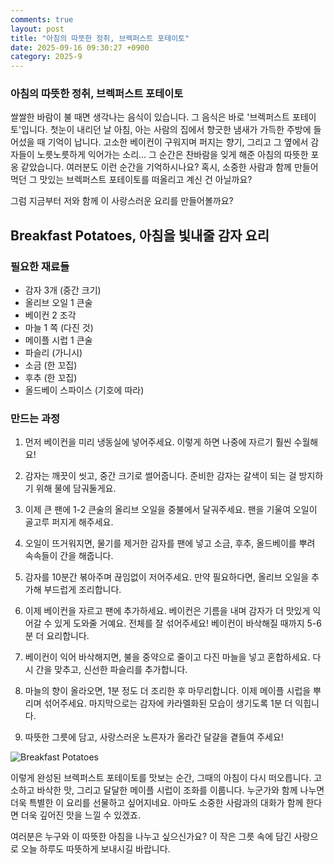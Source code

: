 ```yaml
---
comments: true
layout: post
title: "아침의 따뜻한 정취, 브렉퍼스트 포테이토"
date: 2025-09-16 09:30:27 +0900
category: 2025-9
---
```


### 아침의 따뜻한 정취, 브렉퍼스트 포테이토

쌀쌀한 바람이 불 때면 생각나는 음식이 있습니다. 그 음식은 바로 '브렉퍼스트 포테이토'입니다. 첫눈이 내리던 날 아침, 아는 사람의 집에서 향긋한 냄새가 가득한 주방에 들어섰을 때 기억이 납니다. 고소한 베이컨이 구워지며 퍼지는 향기, 그리고 그 옆에서 감자들이 노릇노릇하게 익어가는 소리… 그 순간은 찬바람을 잊게 해준 아침의 따뜻한 포옹 같았습니다. 여러분도 이런 순간을 기억하시나요? 혹시, 소중한 사람과 함께 만들어 먹던 그 맛있는 브렉퍼스트 포테이토를 떠올리고 계신 건 아닐까요? 

그럼 지금부터 저와 함께 이 사랑스러운 요리를 만들어볼까요?

  

## Breakfast Potatoes, 아침을 빛내줄 감자 요리  

### 필요한 재료들  

- 감자 3개 (중간 크기)  
- 올리브 오일 1 큰술  
- 베이컨 2 조각  
- 마늘 1 쪽 (다진 것)  
- 메이플 시럽 1 큰술  
- 파슬리 (가니시)  
- 소금 (한 꼬집)  
- 후추 (한 꼬집)  
- 올드베이 스파이스 (기호에 따라)  

### 만드는 과정  

1. 먼저 베이컨을 미리 냉동실에 넣어주세요. 이렇게 하면 나중에 자르기 훨씬 수월해요!  

2. 감자는 깨끗이 씻고, 중간 크기로 썰어줍니다. 준비한 감자는 갈색이 되는 걸 방지하기 위해 물에 담궈둘게요.  

3. 이제 큰 팬에 1-2 큰술의 올리브 오일을 중불에서 달궈주세요. 팬을 기울여 오일이 골고루 퍼지게 해주세요.  

4. 오일이 뜨거워지면, 물기를 제거한 감자를 팬에 넣고 소금, 후추, 올드베이를 뿌려 속속들이 간을 해줍니다.  

5. 감자를 10분간 볶아주며 끊임없이 저어주세요. 만약 필요하다면, 올리브 오일을 추가해 부드럽게 조리합니다.  

6. 이제 베이컨을 자르고 팬에 추가하세요. 베이컨은 기름을 내며 감자가 더 맛있게 익어갈 수 있게 도와줄 거예요. 전체를 잘 섞어주세요! 베이컨이 바삭해질 때까지 5-6분 더 요리합니다.  

7. 베이컨이 익어 바삭해지면, 불을 중약으로 줄이고 다진 마늘을 넣고 혼합하세요. 다시 간을 맞추고, 신선한 파슬리를 추가합니다.  

8. 마늘의 향이 올라오면, 1분 정도 더 조리한 후 마무리합니다. 이제 메이플 시럽을 뿌리며 섞어주세요. 마지막으로는 감자에 카라멜화된 모습이 생기도록 1분 더 익힙니다.  

9. 따뜻한 그릇에 담고, 사랑스러운 노른자가 올라간 달걀을 곁들여 주세요!

![Breakfast Potatoes](https://www.themealdb.com/images/media/meals/1550441882.jpg)  

  

이렇게 완성된 브렉퍼스트 포테이토를 맛보는 순간, 그때의 아침이 다시 떠오릅니다. 고소하고 바삭한 맛, 그리고 달달한 메이플 시럽이 조화를 이룹니다. 누군가와 함께 나누면 더욱 특별한 이 요리를 선물하고 싶어지네요. 아마도 소중한 사람과의 대화가 함께 한다면 더욱 깊어진 맛을 느낄 수 있겠죠.

여러분은 누구와 이 따뜻한 아침을 나누고 싶으신가요? 이 작은 그릇 속에 담긴 사랑으로 오늘 하루도 따뜻하게 보내시길 바랍니다.
